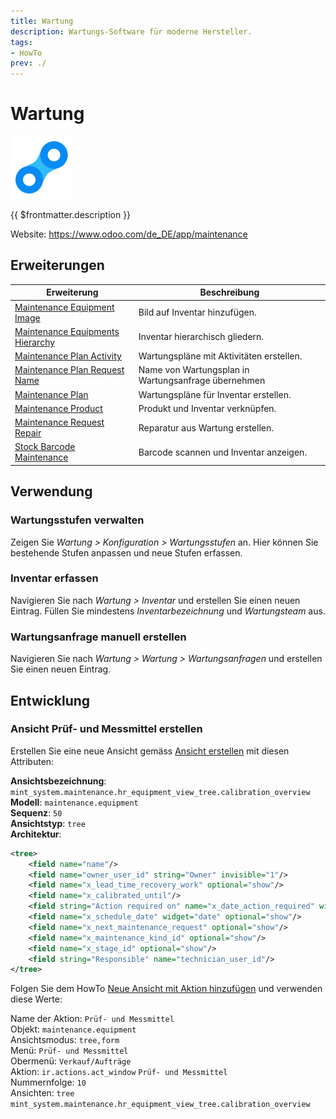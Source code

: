 ```yaml
---
title: Wartung
description: Wartungs-Software für moderne Hersteller.
tags:
- HowTo
prev: ./
---
```

# Wartung
![icons_odoo_maintenance](attachments/icons_odoo_maintenance.png)

{{ $frontmatter.description }}

Website: <https://www.odoo.com/de_DE/app/maintenance>

## Erweiterungen

| Erweiterung                                                                 | Beschreibung                                        |
| --------------------------------------------------------------------------- | --------------------------------------------------- |
| [Maintenance Equipment Image](Maintenance%20Equipment%20Image.md)           | Bild auf Inventar hinzufügen.                       |
| [Maintenance Equipments Hierarchy](Maintenance%20Equipments%20Hierarchy.md) | Inventar hierarchisch gliedern.                     |
| [Maintenance Plan Activity](Maintenance%20Plan%20Activity.md)               | Wartungspläne mit Aktivitäten erstellen.            |
| [Maintenance Plan Request Name](Maintenance%20Plan%20Request%20Name.md)     | Name von Wartungsplan in Wartungsanfrage übernehmen |
| [Maintenance Plan](Maintenance%20Plan.md)                                   | Wartungspläne für Inventar erstellen.               |
| [Maintenance Product](Maintenance%20Product.md)                             | Produkt und Inventar verknüpfen.                    |
| [Maintenance Request Repair](Maintenance%20Request%20Repair.md)             | Reparatur aus Wartung erstellen.                    |
| [Stock Barcode Maintenance](Stock%20Barcode%20Maintenance.md)               | Barcode scannen und Inventar anzeigen.              |

## Verwendung

### Wartungsstufen verwalten

Zeigen Sie *Wartung > Konfiguration > Wartungsstufen* an. Hier können Sie bestehende Stufen anpassen und neue Stufen erfassen.

### Inventar erfassen

Navigieren Sie nach *Wartung > Inventar* und erstellen Sie einen neuen Eintrag. Füllen Sie mindestens *Inventarbezeichnung* und *Wartungsteam* aus.

### Wartungsanfrage manuell erstellen

Navigieren Sie nach *Wartung > Wartung > Wartungsanfragen* und erstellen Sie einen neuen Eintrag. 

## Entwicklung

### Ansicht Prüf- und Messmittel erstellen

Erstellen Sie eine neue Ansicht gemäss [Ansicht erstellen](Development%20Views.md#Ansicht%20erstellen) mit diesen Attributen:

**Ansichtsbezeichnung**: `mint_system.maintenance.hr_equipment_view_tree.calibration_overview`
**Modell**: `maintenance.equipment`\
**Sequenz**: `50`\
**Ansichtstyp**: `tree`\
**Architektur**:

```xml
<tree>
	<field name="name"/>
	<field name="owner_user_id" string="Owner" invisible="1"/>
	<field name="x_lead_time_recovery_work" optional="show"/>
	<field name="x_calibrated_until"/>
	<field string="Action required on" name="x_date_action_required" widget="badge" optional="show"/>
	<field name="x_schedule_date" widget="date" optional="show"/>
	<field name="x_next_maintenance_request" optional="show"/>
	<field name="x_maintenance_kind_id" optional="show"/>
	<field name="x_stage_id" optional="show"/>
	<field string="Responsible" name="technician_user_id"/>
</tree>
```


Folgen Sie dem HowTo [Neue Ansicht mit Aktion hinzufügen](Development%20Actions.md#Neue%20Ansicht%20mit%20Aktion%20hinzufügen) und verwenden diese Werte:

Name der Aktion: `Prüf- und Messmittel`\
Objekt: `maintenance.equipment`\
Ansichtsmodus: `tree,form`\
Menü: `Prüf- und Messmittel`\
Obermenü: `Verkauf/Aufträge`\
Aktion: `ir.actions.act_window` `Prüf- und Messmittel`\
Nummernfolge: `10`\
Ansichten: `tree` `mint_system.maintenance.hr_equipment_view_tree.calibration_overview`